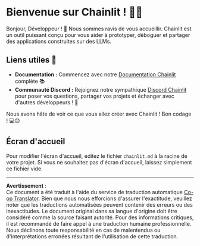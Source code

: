 <!--
CO_OP_TRANSLATOR_METADATA:
{
  "original_hash": "c49526c7abc56b0b5f1e835c1739f18e",
  "translation_date": "2025-08-28T10:00:07+00:00",
  "source_file": "11-agentic-protocols/code_samples/github-mcp/chainlit.md",
  "language_code": "fr"
}
-->
# Bienvenue sur Chainlit ! 🚀🤖

Bonjour, Développeur ! 👋 Nous sommes ravis de vous accueillir. Chainlit est un outil puissant conçu pour vous aider à prototyper, déboguer et partager des applications construites sur des LLMs.

## Liens utiles 🔗

- **Documentation :** Commencez avec notre [Documentation Chainlit](https://docs.chainlit.io) complète 📚  
- **Communauté Discord :** Rejoignez notre sympathique [Discord Chainlit](https://discord.gg/k73SQ3FyUh) pour poser vos questions, partager vos projets et échanger avec d'autres développeurs ! 💬  

Nous avons hâte de voir ce que vous allez créer avec Chainlit ! Bon codage ! 💻😊

## Écran d'accueil

Pour modifier l'écran d'accueil, éditez le fichier `chainlit.md` à la racine de votre projet. Si vous ne souhaitez pas d'écran d'accueil, laissez simplement ce fichier vide.

---

**Avertissement** :  
Ce document a été traduit à l'aide du service de traduction automatique [Co-op Translator](https://github.com/Azure/co-op-translator). Bien que nous nous efforcions d'assurer l'exactitude, veuillez noter que les traductions automatisées peuvent contenir des erreurs ou des inexactitudes. Le document original dans sa langue d'origine doit être considéré comme la source faisant autorité. Pour des informations critiques, il est recommandé de faire appel à une traduction humaine professionnelle. Nous déclinons toute responsabilité en cas de malentendus ou d'interprétations erronées résultant de l'utilisation de cette traduction.